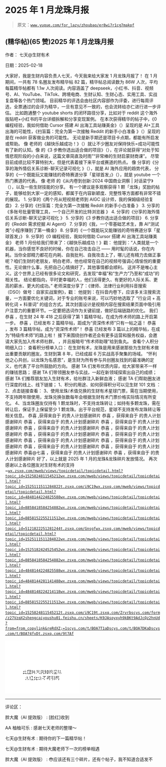 # 2025 年 1 月龙珠月报

> 原文：[`www.yuque.com/for_lazy/zhoubao/er8wi7r1cg7makpf`](https://www.yuque.com/for_lazy/zhoubao/er8wi7r1cg7makpf)

## (精华帖)(65 赞)2025 年 1 月龙珠月报

作者： 七天@生财有术

日期：2025-02-18

大家好，我是生财内容负责人七天，今天我来给大家发 1 月龙珠月报了！ 在 1 月期间，一共有 78 名圈友发布精华帖 82 篇，精华帖总阅读数为 86W 人次，平均每篇精华帖都有 1.1w 人次阅读。内容涵盖了 deepseek，小红书、抖音、视频号、AI、YouTube、TikTok、跨境电商、生财认知、生财心态、实用工具、实战复盘等各个热门领域。 目前精华的评选会由社区内容部作为评委，进行每周评选，全票通过的会评为精华，一旦有意见不一致的，也会流转给亦仁进行进一步评估。 比如跑通整个 youtube shorts 的闭环路径分享，比如对于 reddit 这个海外版贴吧+小红书的平台详细拆解和分享变现案例。 在本次获得精华的帖子中，《0 编程经验，我如何借助 Cursor 搭建 AI 出海工具站赚美金》（）呈现的是 AI+工具出海的可能性，《扫盲篇：完全为第一次接触 Reddit 的新手小白准备 》（）呈现的是在 reddit 获客做业务的可能性。 无论是新手期还是项目卡点期，都能有所启发或帮助。 像 老师的《越快乐越成功！》（）就让不少圈友对保持快乐=成功可能性有了新的认知。像 的《3 步教你选出适合做的项目》（），在评论就获得“对处于知情悲观阶段的小白来说，这篇文章简直及时雨”“非常棒的生财启蒙财商课”。 尽管目前成绩比较不算特别大，但是代表着接下来平台或赛道的热点。 像 分享的《分享的海外情侣关系诊断-聊天记录可视化 》（），就是 AI 海外应用的趋势代表， 分享的《一个既能玩又能赚钱的奇特赛道分享「星球首发」》（），就是 youtube 一个热门赛道的代表。 像 老师 的《​​​从内卷到创新:2024 中国商业洞察 | 对话梁宁》（），以及一些生财技能的分享。 有一个建议是多观察获得 1 颗「龙珠」奖励的帖子，能够给到大家一定的感知，都属于在内容新颖度、完整性等方面都有非常不错的展现。 1. 分享的《两个月从短视频老师到 AIGC 设计师，我的保姆级经验复盘》 2. 分享的《扫盲篇：完全为第一次接触 Reddit 的新手小白准备 》 3. 分享的《多账号批量管理工具，一个自己开发的比特浏览器 》 4. 分享的《分享的海外情侣关系诊断-聊天记录可视化 》 5. 分享的《3 步教你选出适合做的项目》 6. 分享的《Reddit 需求挖掘 AI Agent》 7. 分享的《我，一个零基础艺术生，靠 AI“测试类”小程序赚到了第一桶金》 8. 分享的《一个既能玩又能赚钱的奇特赛道分享「星球首发」》 9. 分享的《0 编程经验，我如何借助 Cursor 搭建 AI 出海工具站赚美金》 老师 1 月份给我们带来了：《越快乐越成功！》戳： 他提到：“人类就是一个机器，当你感觉不良好的时候，你在自己攻击自己 —— 用时髦的话说，你在内耗。当你全部精力都花在内耗、自我批判、自我攻击上了，哪儿还有精力去做正事呢？咱们生财的老朋友，明白老师，他也经常在自己的视频号强调心情愉悦的重要性。无论做什么事，先把自己心情搞好了，其他事情都会顺利。 这并不是唯心主义。这个世界上已经有很多论文和研究，去发现“幸福”和“生产力”乃至和“成功”的相关性。 结论都指向，平时更幸福的人，他们活得更久、有更好的人际关系、更高的薪水、更大的成功。” 老师深度分享了：《律师、法律行业利用抖音搜索（DSO）做号：自家实战案例》，戳： 他提到：在抖音内卷下，应该多关注搜索流量，一方面要优化关键词，对于专业的账号来说，可以巧妙地选取了 “行业词 + 高转化词 + 科普词” 的组合方式。其次封面设计是视频内容在搜索结果页面中吸引用户注意力的重要环节。一定要把选词作为关键前提，做好后端链路的优化。 我们恭喜 ，在生财 24 年 418 之后获得了第 1 篇精华帖，在成为传术师的路上开启第一步。 恭喜 ，已经发布 2 篇精华帖，距成为“资深传术师”只有一帖之遥！ 恭喜 ，发布 3 篇精华帖，成为“资深传术师”！ 恭喜 已经发布 3 篇以上的精华帖，在成为“特级传术师”的路上啦！ 接下来围绕创作者还会有更多运营和服务权益，会邀请大家先加入传术师社群。 ，并且报暗号“传术师助理”给到鱼丸。 查看个人积分明细入口： 查看积分榜单入口： 在生财有术，龙珠是用来感谢那些为生财有术做出重要贡献的圈友。生财到第 8 年，已经成超 6 万实战高手聚集的场域。 “怀利他之心共创，以龙珠为名感恩”，是生财为所有参与共创圈友找到的最准确的定义，也代表了平台所鼓励的方向。 感谢 TA 们发布优质内容，给大家带来不一样的赚钱思路； 感谢 TA 们带领圈友参与实战，一起在新领域探索出自己的成绩； 感谢 TA 们推荐朋友加入生财有术，给社群注入新鲜血液； 感谢 TA 们帮助圈友进行深度的线上、线下链接； 1、积分的用途、如何获得积分可以见生财 101 文档 ： 2、点击链接查看： 3、使用龙珠/术值兑换的生财有术星球门票，需在当期使用，不支持跨年限使用，龙珠兑换张数每年会根据生财有术门票价格实际情况有所变化。 4、当龙珠圈友仅持有 1 颗龙珠时，不支持龙珠转让；如持有多颗龙珠，需在转让后，保证手上保留至少 1 颗龙珠。出于平台规范，星球不支持发布龙珠转让等相关信息。 恭喜 ,获得来自于 的贵人计划感谢碎片 恭喜 ，获得来自于 的贵人计划感谢碎片 恭喜 ，获得来自于 的贵人计划感谢碎片 恭喜 ，获得来自于 的贵人计划感谢碎片 恭喜 ，获得来自于 的贵人计划感谢碎片 恭喜 ，获得来自于 的贵人计划感谢碎片 恭喜 ，获得来自于 的贵人计划感谢碎片 恭喜 ，获得来自于 的贵人计划感谢碎片 恭喜 ，获得来自于 的贵人计划感谢碎片 恭喜 ，获得来自于 的贵人计划感谢碎片 恭喜 ，获得来自于 的贵人计划感谢碎片 恭喜 ，获得来自于 的贵人计划感谢碎片 恭喜@七喜 ，获得来自于 的贵人计划感谢碎片 恭喜 ，获得来自于 的贵人计划感谢碎片 好了，以上就是 2025 年 1 月的龙珠&龙珠碎片发放情况。 再次感谢以上各位圈友对生财有术的支持~[`wx.zsxq.com/mweb/views/topicdetail/topicdetail.html?topic_id=1525824811545212`](https://wx.zsxq.com/mweb/views/topicdetail/topicdetail.html?topic_id=1525824811545212)[`wx.zsxq.com/mweb/views/topicdetail/topicdetail.html?topic_id=1525111511284822`](https://wx.zsxq.com/mweb/views/topicdetail/topicdetail.html?topic_id=1525111511284822)[`t.zsxq.com/i9C19`](https://t.zsxq.com/i9C19)[`wx.zsxq.com/mweb/views/topicdetail/topicdetail.html?topic_id=4848144224825588`](https://wx.zsxq.com/mweb/views/topicdetail/topicdetail.html?topic_id=4848144224825588)[`wx.zsxq.com/mweb/views/topicdetail/topicdetail.html?topic_id=8858418584254882`](https://wx.zsxq.com/mweb/views/topicdetail/topicdetail.html?topic_id=8858418584254882)[`wx.zsxq.com/mweb/views/topicdetail/topicdetail.html?topic_id=8858152255211512`](https://wx.zsxq.com/mweb/views/topicdetail/topicdetail.html?topic_id=8858152255211512)[`wx.zsxq.com/mweb/views/topicdetail/topicdetail.html?topic_id=5121822251281244`](https://wx.zsxq.com/mweb/views/topicdetail/topicdetail.html?topic_id=5121822251281244)[`t.zsxq.com/Gnsgf`](https://t.zsxq.com/Gnsgf)[`wx.zsxq.com/mweb/views/topicdetail/topicdetail.html?topic_id=1525111511284822`](https://wx.zsxq.com/mweb/views/topicdetail/topicdetail.html?topic_id=1525111511284822)[`wx.zsxq.com/mweb/views/topicdetail/topicdetail.html?topic_id=1525182424525452`](https://wx.zsxq.com/mweb/views/topicdetail/topicdetail.html?topic_id=1525182424525452)[`wx.zsxq.com/mweb/views/topicdetail/topicdetail.html?topic_id=8858418584254882`](https://wx.zsxq.com/mweb/views/topicdetail/topicdetail.html?topic_id=8858418584254882)[`wx.zsxq.com/mweb/views/topicdetail/topicdetail.html?topic_id=4848144224825588`](https://wx.zsxq.com/mweb/views/topicdetail/topicdetail.html?topic_id=4848144224825588)[`wx.zsxq.com/mweb/views/topicdetail/topicdetail.html?topic_id=4848144281141488`](https://wx.zsxq.com/mweb/views/topicdetail/topicdetail.html?topic_id=4848144281141488)[`wx.zsxq.com/mweb/views/topicdetail/topicdetail.html?topic_id=4848148224214118`](https://wx.zsxq.com/mweb/views/topicdetail/topicdetail.html?topic_id=4848148224214118)[`wx.zsxq.com/mweb/views/topicdetail/topicdetail.html?topic_id=8858152255211512`](https://wx.zsxq.com/mweb/views/topicdetail/topicdetail.html?topic_id=8858152255211512)[`wx.zsxq.com/mweb/views/topicdetail/topicdetail.html?topic_id=1525824811545212`](https://wx.zsxq.com/mweb/views/topicdetail/topicdetail.html?topic_id=1525824811545212)[`t.zsxq.com/i9C19`](https://t.zsxq.com/i9C19)[`t.zsxq.com/Zrvrb`](https://t.zsxq.com/Zrvrb)[`scys.com/form/z27VzqX2`](https://scys.com/form/z27VzqX2)[`shengcaiyoushu01.feishu.cn/sheets/K9JAsoyxyh9kBKt9AdJcQz2hnUd?from=from_copylink&reRdXZ;=1`](https://shengcaiyoushu01.feishu.cn/sheets/K9JAsoyxyh9kBKt9AdJcQz2hnUd?from=from_copylink&reRdXZ;=1)[`scys.com/t/BOA7T1aD`](https://scys.com/t/BOA7T1aD)[`scys.com/t/BOA7DKaD`](https://scys.com/t/BOA7DKaD)[`scys.com/t/BOA74fvD`](https://scys.com/t/BOA74fvD)[`t.zsxq.com/9t7Af`](https://t.zsxq.com/9t7Af)

![](img/14eba3388cc762c153357ef39d465d27.png "None")

* * *

评论区：

胖大魔（AI 提效版） : [脸红]收到

AA 柚柚可乐 : 感谢七天老师的整理～

七天@生财有术 : 期待你的下一篇精华帖！

七天@生财有术 : 期待大魔老师下一次的榜单相遇

胖大魔（AI 提效版） : 😳应该还有三个碎片，还有个帖子，我不知道合适发不